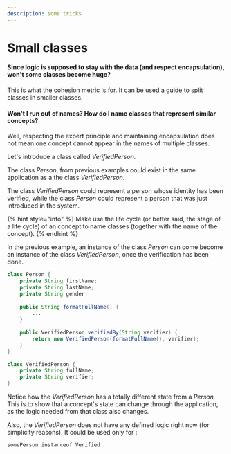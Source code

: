 ```yaml
---
description: some tricks
---
```


# Small classes

#### Since logic is supposed to stay with the data \(and respect encapsulation\), won't some classes become huge?

This is what the cohesion metric is for. It can be used a guide to split classes in smaller classes.

#### Won't I run out of names? How do I name classes that represent similar concepts?

Well, respecting the expert principle and maintaining encapsulation does not mean one concept cannot appear in the names of multiple classes. 

Let's introduce a class called _VerifiedPerson._

The class _Person_, from previous examples could exist in the same application as a the class _VerifiedPerson._ 

The class _VerifiedPerson_ could represent a person whose identity has been verified, while the class _Person_ could represent a person that was just introduced in the system. 

{% hint style="info" %}
Make use the life cycle \(or better said, the stage of a life cycle\) of an concept to name classes \(together with the name of the concept\).
{% endhint %}

In the previous example, an instance of the class _Person_ can come become an instance of the class _VerifiedPerson_, once the verification has been done.

```java
class Person {
    private String firstName;
    private String lastName;
    private String gender;
    
    public String formatFullName() {
        ...
    }
    
    public VerifiedPerson verifiedBy(String verifier) {
        return new VerifiedPerson(formatFullName(), verifier);
    }    
}

class VerifiedPerson {
    private String fullName;
    private String verifier;
}
```

Notice how the _VerifiedPerson_ has a totally different state from a _Person._ This is to show that a concept's state can change through the application, as the logic needed from that class also changes. 

Also, the _VerifiedPerson_ does not have any defined logic right now \(for simplicity reasons\). It could be used only for :

```text
somePerson instanceof Verified
```



